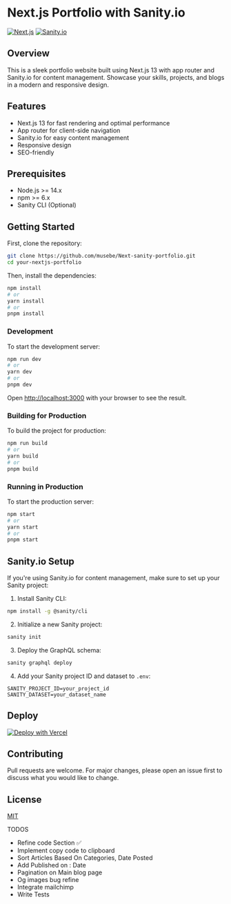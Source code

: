 # Next.js Portfolio with Sanity.io

[![Next.js](https://img.shields.io/badge/Next.js-13-blue)](https://nextjs.org/)
[![Sanity.io](https://img.shields.io/badge/Sanity.io-CMS-green)](https://www.sanity.io/)

## Overview

This is a sleek portfolio website built using Next.js 13 with app router and Sanity.io for content management. Showcase your skills, projects, and blogs in a modern and responsive design.

## Features

- Next.js 13 for fast rendering and optimal performance
- App router for client-side navigation
- Sanity.io for easy content management
- Responsive design
- SEO-friendly

## Prerequisites

- Node.js >= 14.x
- npm >= 6.x
- Sanity CLI (Optional)

## Getting Started

First, clone the repository:

```bash
git clone https://github.com/musebe/Next-sanity-portfolio.git
cd your-nextjs-portfolio
```

Then, install the dependencies:

```bash
npm install
# or
yarn install
# or
pnpm install
```

### Development

To start the development server:

```bash
npm run dev
# or
yarn dev
# or
pnpm dev
```

Open [http://localhost:3000](http://localhost:3000) with your browser to see the result.

### Building for Production

To build the project for production:

```bash
npm run build
# or
yarn build
# or
pnpm build
```

### Running in Production

To start the production server:

```bash
npm start
# or
yarn start
# or
pnpm start
```

## Sanity.io Setup

If you're using Sanity.io for content management, make sure to set up your Sanity project:

1. Install Sanity CLI:

```bash
npm install -g @sanity/cli
```

2. Initialize a new Sanity project:

```bash
sanity init
```

3. Deploy the GraphQL schema:

```bash
sanity graphql deploy
```

4. Add your Sanity project ID and dataset to `.env`:

```env
SANITY_PROJECT_ID=your_project_id
SANITY_DATASET=your_dataset_name
```

## Deploy

[![Deploy with Vercel](https://vercel.com/button)](https://vercel.com/new/clone?repository-url=https://github.com/your-username/your-nextjs-portfolio)

## Contributing

Pull requests are welcome. For major changes, please open an issue first to discuss what you would like to change.

## License

[MIT](https://choosealicense.com/licenses/mit/)



TODOS

- Refine code Section ✅
- Implement copy code to clipboard 
- Sort Articles Based On Categories, Date Posted
- Add Published on : Date
- Pagination on Main blog page 
- Og images bug refine
- Integrate mailchimp  
- Write Tests
